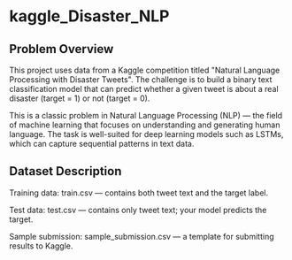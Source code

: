 # kaggle_Disaster_NLP

## Problem Overview

This project uses data from a Kaggle competition titled "Natural Language Processing with Disaster Tweets". The challenge is to build a binary text classification model that can predict whether a given tweet is about a real disaster (target = 1) or not (target = 0).

This is a classic problem in Natural Language Processing (NLP) — the field of machine learning that focuses on understanding and generating human language. The task is well-suited for deep learning models such as LSTMs, which can capture sequential patterns in text data.

## Dataset Description

Training data: train.csv — contains both tweet text and the target label.

Test data: test.csv — contains only tweet text; your model predicts the target.

Sample submission: sample_submission.csv — a template for submitting results to Kaggle.
